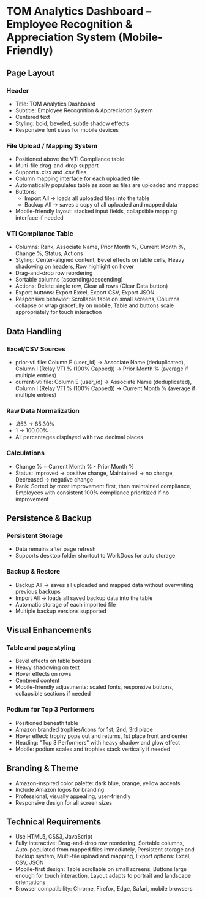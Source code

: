 # TOM Analytics Dashboard – Employee Recognition & Appreciation System (Mobile-Friendly)

## Page Layout

### Header
- Title: TOM Analytics Dashboard
- Subtitle: Employee Recognition & Appreciation System
- Centered text
- Styling: bold, beveled, subtle shadow effects
- Responsive font sizes for mobile devices

### File Upload / Mapping System
- Positioned above the VTI Compliance table
- Multi-file drag-and-drop support
- Supports .xlsx and .csv files
- Column mapping interface for each uploaded file
- Automatically populates table as soon as files are uploaded and mapped
- Buttons:
  - Import All → loads all uploaded files into the table
  - Backup All → saves a copy of all uploaded and mapped data
- Mobile-friendly layout: stacked input fields, collapsible mapping interface if needed

### VTI Compliance Table
- Columns: Rank, Associate Name, Prior Month %, Current Month %, Change %, Status, Actions
- Styling: Center-aligned content, Bevel effects on table cells, Heavy shadowing on headers, Row highlight on hover
- Drag-and-drop row reordering
- Sortable columns (ascending/descending)
- Actions: Delete single row, Clear all rows (Clear Data button)
- Export buttons: Export Excel, Export CSV, Export JSON
- Responsive behavior: Scrollable table on small screens, Columns collapse or wrap gracefully on mobile, Table and buttons scale appropriately for touch interaction

## Data Handling

### Excel/CSV Sources
- prior-vti file: Column E (user_id) → Associate Name (deduplicated), Column I (Relay VTI % (100% Capped)) → Prior Month % (average if multiple entries)
- current-vti file: Column E (user_id) → Associate Name (deduplicated), Column I (Relay VTI % (100% Capped)) → Current Month % (average if multiple entries)

### Raw Data Normalization
- .853 → 85.30%
- 1 → 100.00%
- All percentages displayed with two decimal places

### Calculations
- Change % = Current Month % - Prior Month %
- Status: Improved → positive change, Maintained → no change, Decreased → negative change
- Rank: Sorted by most improvement first, then maintained compliance, Employees with consistent 100% compliance prioritized if no improvement

## Persistence & Backup

### Persistent Storage
- Data remains after page refresh
- Supports desktop folder shortcut to WorkDocs for auto storage

### Backup & Restore
- Backup All → saves all uploaded and mapped data without overwriting previous backups
- Import All → loads all saved backup data into the table
- Automatic storage of each imported file
- Multiple backup versions supported

## Visual Enhancements

### Table and page styling
- Bevel effects on table borders
- Heavy shadowing on text
- Hover effects on rows
- Centered content
- Mobile-friendly adjustments: scaled fonts, responsive buttons, collapsible sections if needed

### Podium for Top 3 Performers
- Positioned beneath table
- Amazon branded trophies/icons for 1st, 2nd, 3rd place
- Hover effect: trophy pops out and returns, 1st place front and center
- Heading: "Top 3 Performers" with heavy shadow and glow effect
- Mobile: podium scales and trophies stack vertically if needed

## Branding & Theme
- Amazon-inspired color palette: dark blue, orange, yellow accents
- Include Amazon logos for branding
- Professional, visually appealing, user-friendly
- Responsive design for all screen sizes

## Technical Requirements
- Use HTML5, CSS3, JavaScript
- Fully interactive: Drag-and-drop row reordering, Sortable columns, Auto-populated from mapped files immediately, Persistent storage and backup system, Multi-file upload and mapping, Export options: Excel, CSV, JSON
- Mobile-first design: Table scrollable on small screens, Buttons large enough for touch interaction, Layout adapts to portrait and landscape orientations
- Browser compatibility: Chrome, Firefox, Edge, Safari, mobile browsers